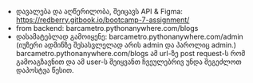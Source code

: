 - დავალება და აღწერილობა, შეიცავს API & Figma:  https://redberry.gitbook.io/bootcamp-7-assignment/
- from backend: barcametro.pythonanywhere.com/blogs
- დასამატებლად გამოიყენე: barcametro.pythonanywhere.com/admin (იუზერი ადმინზე შესასვლელად არის admin და პაროლიც admin.)
    barcametro.pythonanywhere.com/blogs ამ url-ზე post request-ს რომ გამოაგზავნით და ამ user-ს შეიყვანთ ჩვეულებრივ უნდა შეგეძლოთ დაპოსტვა წესით.
